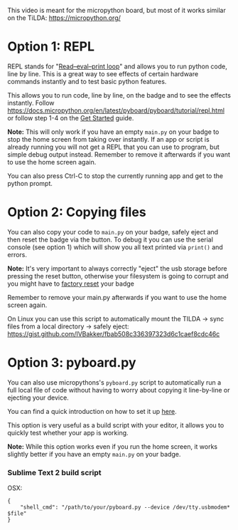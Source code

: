 This video is meant for the micropython board, but most of it works
similar on the TiLDA: <https://micropython.org/>

# Option 1: REPL

REPL stands for "[Read–eval–print
loop](https://en.wikipedia.org/wiki/Read%E2%80%93eval%E2%80%93print_loop)"
and allows you to run python code, line by line. This is a great way to
see effects of certain hardware commands instantly and to test basic
python features.

This allows you to run code, line by line, on the badge and to see the
effects instantly. Follow
<https://docs.micropython.org/en/latest/pyboard/pyboard/tutorial/repl.html>
or follow step 1-4 on the
<a href="TiLDA_MK3/Get_Started" class="wikilink" title="Get Started">Get
Started</a> guide.

<strong>Note:</strong> This will only work if you have an empty
`main.py` on your badge to stop the home screen from taking over
instantly. If an app or script is already running you will not get a
REPL that you can use to program, but simple debug output instead.
Remember to remove it afterwards if you want to use the home screen
again.

You can also press Ctrl-C to stop the currently running app and get to
the python prompt.

# Option 2: Copying files

You can also copy your code to `main.py` on your badge, safely eject and
then reset the badge via the button. To debug it you can use the serial
console (see option 1) which will show you all text printed via
`print()` and errors.

<strong>Note:</strong> It's very important to always correctly "eject"
the usb storage before pressing the reset button, otherwise your
filesystem is going to corrupt and you might have to
<a href="TiLDA_MK3/reset" class="wikilink" title="factory reset">factory
reset</a> your badge

Remember to remove your main.py afterwards if you want to use the home
screen again.

On Linux you can use this script to automatically mount the TILDA -\>
sync files from a local directory -\> safely eject:
<https://gist.github.com/IVBakker/fbab508c336397323d6c1caef8cdc46c>

# Option 3: pyboard.py

You can also use micropythons's `pyboard.py` script to automatically run
a full local file of code without having to worry about copying it
line-by-line or ejecting your device.

You can find a quick introduction on how to set it up
[here](https://badge.emfcamp.org/wiki/TiLDA_MK3/Get_Started#5._Run_a_whole_file_of_code).

This option is very useful as a build script with your editor, it allows
you to quickly test whether your app is working.

<strong>Note:</strong> While this option works even if you run the home
screen, it works slightly better if you have an empty `main.py` on your
badge.

### Sublime Text 2 build script

OSX:

    {
        "shell_cmd": "/path/to/your/pyboard.py --device /dev/tty.usbmodem* $file"
    }